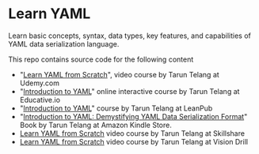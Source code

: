 # Learn YAML
Learn basic concepts, syntax, data types, key features, and capabilities of YAML data serialization language.
 
This repo contains source code for the following content 
- "[Learn YAML from Scratch](https://www.udemy.com/course/learn-yaml/?referralCode=08902C1D5512F49BC419)", video course by Tarun Telang at Udemy.com
- "[Introduction to YAML](https://www.educative.io/courses/introduction-to-yaml?aff=Bwzv)" online interactive course by Tarun Telang at Educative.io 
- "[Introduction to YAML](https://leanpub.com/c/yaml-course)" course by Tarun Telang at LeanPub  
- "[Introduction to YAML: Demystifying YAML Data Serialization Format](https://www.amazon.in/Introduction-YAML-Demystifying-Serialization-Format/dp/B08R6MTK8L)" Book by Tarun Telang at Amazon Kindle Store.
- [Learn YAML from Scratch](https://www.skillshare.com/r/user/taruntelang?gr_tch_ref=on&gr_trp=on) video course by Tarun Telang at Skillshare
- [Learn YAML from Scratch](https://visiondrill.com/instructor/511/courses) video course by Tarun Telang at Vision Drill
